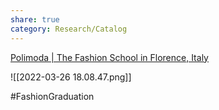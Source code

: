 ```yaml
---
share: true
category: Research/Catalog
---
```


[Polimoda | The Fashion School in Florence, Italy](https://www.polimoda.com/)

![[2022-03-26 18.08.47.png]]

#FashionGraduation 